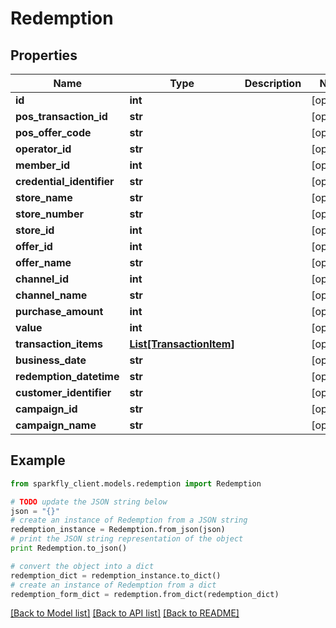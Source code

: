 # Redemption


## Properties
Name | Type | Description | Notes
------------ | ------------- | ------------- | -------------
**id** | **int** |  | [optional] 
**pos_transaction_id** | **str** |  | [optional] 
**pos_offer_code** | **str** |  | [optional] 
**operator_id** | **str** |  | [optional] 
**member_id** | **int** |  | [optional] 
**credential_identifier** | **str** |  | [optional] 
**store_name** | **str** |  | [optional] 
**store_number** | **str** |  | [optional] 
**store_id** | **int** |  | [optional] 
**offer_id** | **int** |  | [optional] 
**offer_name** | **str** |  | [optional] 
**channel_id** | **int** |  | [optional] 
**channel_name** | **str** |  | [optional] 
**purchase_amount** | **int** |  | [optional] 
**value** | **int** |  | [optional] 
**transaction_items** | [**List[TransactionItem]**](TransactionItem.md) |  | [optional] 
**business_date** | **str** |  | [optional] 
**redemption_datetime** | **str** |  | [optional] 
**customer_identifier** | **str** |  | [optional] 
**campaign_id** | **str** |  | [optional] 
**campaign_name** | **str** |  | [optional] 

## Example

```python
from sparkfly_client.models.redemption import Redemption

# TODO update the JSON string below
json = "{}"
# create an instance of Redemption from a JSON string
redemption_instance = Redemption.from_json(json)
# print the JSON string representation of the object
print Redemption.to_json()

# convert the object into a dict
redemption_dict = redemption_instance.to_dict()
# create an instance of Redemption from a dict
redemption_form_dict = redemption.from_dict(redemption_dict)
```
[[Back to Model list]](../README.md#documentation-for-models) [[Back to API list]](../README.md#documentation-for-api-endpoints) [[Back to README]](../README.md)


